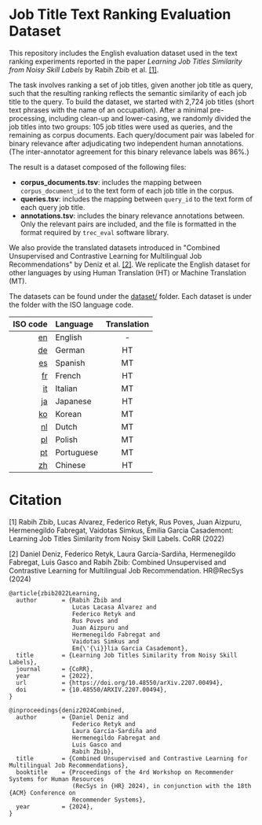 # Job Title Text Ranking Evaluation Dataset

This repository includes the English evaluation dataset used in the text ranking experiments reported in the paper *Learning
Job Titles Similarity from Noisy Skill Labels* by Rabih Zbib et al. [[1]](#citation). 

The task involves ranking a set of job titles, given another job title as query, such that the resulting ranking
reflects the semantic similarity of each job title to the query. To build the dataset, we started with 2,724 job titles
(short text phrases with the name of an occupation). After a minimal pre-processing, including clean-up and
lower-casing, we randomly divided the job titles into two groups: 105 job titles were used as queries, and the remaining
as corpus documents. Each query/document pair was labeled for binary relevance after adjudicating two independent
human annotations. (The inter-annotator agreement for this binary relevance labels was 86%.) 

The result is a dataset composed of the following files:

 - **corpus_documents.tsv**: includes the mapping between `corpus_document_id` to the text form of each job title in
                             the corpus.
 - **queries.tsv**: includes the mapping between `query_id` to the text form of each query job title.
 - **annotations.tsv**: includes the binary relevance annotations between. Only the relevant pairs are included, and the
                        file is formatted in the format required by `trec_eval` software library.


We also provide the translated datasets introduced in "Combined Unsupervised and Contrastive Learning for 
Multilingual Job Recommendations" by Deniz et al. [[2]](#citation). We replicate the English dataset for 
other languages by using Human Translation (HT) or Machine Translation (MT).

The datasets can be found under the [dataset/](./dataset) folder. Each dataset is under the folder with the ISO language 
code.


|           ISO code | Language   | Translation |
|-------------------:|:-----------|:-----------:|
|   [en](dataset/en) | English    |      -      |
|   [de](dataset/de) | German     |     HT      |
|   [es](dataset/es) | Spanish    |     MT      |
|   [fr](dataset/fr) | French     |     HT      |
|   [it](dataset/it) | Italian    |     MT      |
|   [ja](dataset/ja) | Japanese   |     HT      |
|   [ko](dataset/ko) | Korean     |     MT      |
|   [nl](dataset/nl) | Dutch      |     MT      |
|   [pl](dataset/pl) | Polish     |     MT      |
|   [pt](dataset/pt) | Portuguese |     MT      |
|   [zh](dataset/zh) | Chinese    |     HT      |


# Citation

[1] Rabih Zbib, Lucas Alvarez, Federico Retyk, Rus Poves, Juan Aizpuru, Hermenegildo Fabregat, Vaidotas Simkus,
Emilia Garcia Casademont: Learning Job Titles Similarity from Noisy Skill Labels. CoRR (2022)

[2] Daniel Deniz, Federico Retyk, Laura García-Sardiña, Hermenegildo Fabregat, Luis Gasco and Rabih Zbib:
Combined Unsupervised and Contrastive Learning for Multilingual Job Recommendation. HR@RecSys (2024)


```bibtext
@article{zbib2022Learning,
  author       = {Rabih Zbib and
                  Lucas Lacasa Alvarez and
                  Federico Retyk and
                  Rus Poves and
                  Juan Aizpuru and
                  Hermenegildo Fabregat and
                  Vaidotas Simkus and
                  Em{\'{\i}}lia Garcia Casademont},
  title        = {Learning Job Titles Similarity from Noisy Skill Labels},
  journal      = {CoRR},
  year         = {2022},
  url          = {https://doi.org/10.48550/arXiv.2207.00494},
  doi          = {10.48550/ARXIV.2207.00494},
}

@inproceedings{deniz2024Combined,
  author       = {Daniel Deniz and
                  Federico Retyk and
                  Laura García-Sardiña and
                  Hermenegildo Fabregat and
                  Luis Gasco and
                  Rabih Zbib},
  title        = {Combined Unsupervised and Contrastive Learning for Multilingual Job Recommendations},
  booktitle    = {Proceedings of the 4rd Workshop on Recommender Systems for Human Resources
                  (RecSys in {HR} 2024), in conjunction with the 18th {ACM} Conference on
                  Recommender Systems},
  year         = {2024},
}
```